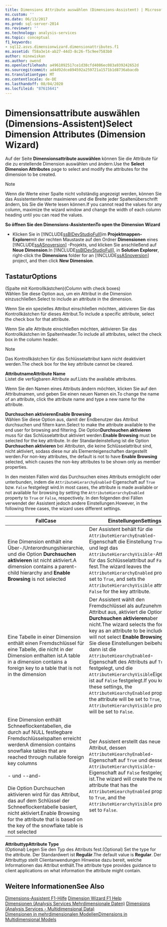 ```yaml
---
title: Dimensions Attribute auswählen (Dimensions-Assistent) | Microsoft-Dokumentation
ms.custom: ''
ms.date: 06/13/2017
ms.prod: sql-server-2014
ms.reviewer: ''
ms.technology: analysis-services
ms.topic: conceptual
f1_keywords:
- sql12.asvs.dimensionwizard.dimensionattributes.f1
ms.assetid: f58a3e14-ab27-44d3-8c26-f5c9ee7583b0
author: minewiskan
ms.author: owend
ms.openlocfilehash: a4961092517ce1d38cfd4086ec083a939242652d
ms.sourcegitcommit: ad4d92dce894592a259721a1571b1d8736abacdb
ms.translationtype: MT
ms.contentlocale: de-DE
ms.lasthandoff: 08/04/2020
ms.locfileid: "87615641"
---
```

# <a name="select-dimension-attributes-dimension-wizard"></a><span data-ttu-id="79a9b-102">Dimensionsattribute auswählen (Dimensions-Assistent)</span><span class="sxs-lookup"><span data-stu-id="79a9b-102">Select Dimension Attributes (Dimension Wizard)</span></span>
  <span data-ttu-id="79a9b-103">Auf der Seite **Dimensionsattribute auswählen** können Sie die Attribute für die zu erstellende Dimension auswählen und ändern.</span><span class="sxs-lookup"><span data-stu-id="79a9b-103">Use the **Select Dimension Attributes** page to select and modify the attributes for the dimension to be created.</span></span>  
  
> [!NOTE]  
>  <span data-ttu-id="79a9b-104">Wenn die Werte einer Spalte nicht vollständig angezeigt werden, können Sie das Assistentenfenster maximieren und die Breite jeder Spaltenüberschrift ändern, bis Sie die Werte lesen können.</span><span class="sxs-lookup"><span data-stu-id="79a9b-104">If you cannot read the values for any column, maximize the wizard window and change the width of each column heading until you can read the values.</span></span>  
  
 <span data-ttu-id="79a9b-105">**So öffnen Sie den Dimensions-Assistenten**</span><span class="sxs-lookup"><span data-stu-id="79a9b-105">**To open the Dimension Wizard**</span></span>  
  
-   <span data-ttu-id="79a9b-106">Klicken Sie in [!INCLUDE[ssBIDevStudioFull](../includes/ssbidevstudiofull-md.md)]im **Projektmappen-Explorer**mit der rechten Maustaste auf den Ordner **Dimensionen** eines [!INCLUDE[ssASnoversion](../includes/ssasnoversion-md.md)] -Projekts, und klicken Sie anschließend auf **Neue Dimension**.</span><span class="sxs-lookup"><span data-stu-id="79a9b-106">In [!INCLUDE[ssBIDevStudioFull](../includes/ssbidevstudiofull-md.md)], in **Solution Explorer**, right-click the **Dimensions** folder for an [!INCLUDE[ssASnoversion](../includes/ssasnoversion-md.md)] project, and then click **New Dimension**.</span></span>  
  
## <a name="options"></a><span data-ttu-id="79a9b-107">Tastatur</span><span class="sxs-lookup"><span data-stu-id="79a9b-107">Options</span></span>  
 <span data-ttu-id="79a9b-108">(Spalte mit Kontrollkästchen)</span><span class="sxs-lookup"><span data-stu-id="79a9b-108">(Column with check boxes)</span></span>  
 <span data-ttu-id="79a9b-109">Wählen Sie diese Option aus, um ein Attribut in die Dimension einzuschließen.</span><span class="sxs-lookup"><span data-stu-id="79a9b-109">Select to include an attribute in the dimension.</span></span>  
  
 <span data-ttu-id="79a9b-110">Wenn Sie ein spezielles Attribut einschließen möchten, aktivieren Sie das Kontrollkästchen für dieses Attribut.</span><span class="sxs-lookup"><span data-stu-id="79a9b-110">To include a specific attribute, select the check box for that attribute.</span></span>  
  
 <span data-ttu-id="79a9b-111">Wenn Sie alle Attribute einschließen möchten, aktivieren Sie das Kontrollkästchen im Spaltenheader.</span><span class="sxs-lookup"><span data-stu-id="79a9b-111">To include all attributes, select the check box in the column header.</span></span>  
  
> [!NOTE]  
>  <span data-ttu-id="79a9b-112">Das Kontrollkästchen für das Schlüsselattribut kann nicht deaktiviert werden.</span><span class="sxs-lookup"><span data-stu-id="79a9b-112">The check box for the key attribute cannot be cleared.</span></span>  
  
 <span data-ttu-id="79a9b-113">**Attributname**</span><span class="sxs-lookup"><span data-stu-id="79a9b-113">**Attribute Name**</span></span>  
 <span data-ttu-id="79a9b-114">Listet die verfügbaren Attribute auf.</span><span class="sxs-lookup"><span data-stu-id="79a9b-114">Lists the available attributes.</span></span>  
  
 <span data-ttu-id="79a9b-115">Wenn Sie den Namen eines Attributs ändern möchten, klicken Sie auf den Attributnamen, und geben Sie einen neuen Namen ein.</span><span class="sxs-lookup"><span data-stu-id="79a9b-115">To change the name of an attribute, click the attribute name and type a new name for the attribute.</span></span>  
  
 <span data-ttu-id="79a9b-116">**Durchsuchen aktivieren**</span><span class="sxs-lookup"><span data-stu-id="79a9b-116">**Enable Browsing**</span></span>  
 <span data-ttu-id="79a9b-117">Wählen Sie diese Option aus, damit der Endbenutzer das Attribut durchsuchen und filtern kann.</span><span class="sxs-lookup"><span data-stu-id="79a9b-117">Select to make the attribute available to the end user for browsing and filtering.</span></span> <span data-ttu-id="79a9b-118">Die Option**Durchsuchen aktivieren** muss für das Schlüsselattribut aktiviert werden.</span><span class="sxs-lookup"><span data-stu-id="79a9b-118">**Enable Browsing** must be selected for the key attribute.</span></span> <span data-ttu-id="79a9b-119">In der Standardeinstellung ist die Option **Durchsuchen aktivieren** bei Attributen, die keine Schlüsselattribut sind, nicht aktiviert, sodass diese nur als Elementeigenschaften dargestellt werden.</span><span class="sxs-lookup"><span data-stu-id="79a9b-119">For non-key attributes, the default is not to have **Enable Browsing** selected, which causes the non-key attributes to be shown only as member properties.</span></span>  
  
 <span data-ttu-id="79a9b-120">In den meisten Fällen wird das Durchsuchen eines Attributs ermöglicht oder unterbunden, indem die `AttributeHierarchyEnabled`-Eigenschaft auf `True` bzw. `False` festgelegt wird.</span><span class="sxs-lookup"><span data-stu-id="79a9b-120">In most cases, the attribute is made available or not available for browsing by setting the `AttributeHierarchyEnabled` property to `True` or `False`, respectively.</span></span> <span data-ttu-id="79a9b-121">In den folgenden drei Fällen verwendet der Assistent jedoch andere Einstellungen.</span><span class="sxs-lookup"><span data-stu-id="79a9b-121">However, in the following three cases, the wizard uses different settings.</span></span>  
  
|<span data-ttu-id="79a9b-122">Fall</span><span class="sxs-lookup"><span data-stu-id="79a9b-122">Case</span></span>|<span data-ttu-id="79a9b-123">Einstellungen</span><span class="sxs-lookup"><span data-stu-id="79a9b-123">Settings</span></span>|  
|----------|--------------|  
|<span data-ttu-id="79a9b-124">Eine Dimension enthält eine Über-/Unterordnungshierarchie, und die Option **Durchsuchen aktivieren** ist nicht aktiviert.</span><span class="sxs-lookup"><span data-stu-id="79a9b-124">A dimension contains a parent-child hierarchy and **Enable Browsing** is not selected</span></span>|<span data-ttu-id="79a9b-125">Der Assistent behält für die `AttributeHierarchyEnabled`-Eigenschaft die Einstellung `True` bei und legt das `AttributeHierarchyVisible`-Attribut für das Schlüsselattribut auf `False` fest.</span><span class="sxs-lookup"><span data-stu-id="79a9b-125">The wizard leaves the `AttributeHierarchyEnabled` property set to `True`, and sets the `AttributeHierarchyVisible` attribute to `False` for the key attribute.</span></span>|  
|<span data-ttu-id="79a9b-126">Eine Tabelle in einer Dimension enthält einen Fremdschlüssel für eine Tabelle, die nicht in der Dimension enthalten ist.</span><span class="sxs-lookup"><span data-stu-id="79a9b-126">A table in a dimension contains a foreign key to a table that is not in the dimension</span></span>|<span data-ttu-id="79a9b-127">Der Assistent wählt den Fremdschlüssel als aufzunehmendes Attribut aus, aktiviert die Option **Durchsuchen aktivieren**aber nicht.</span><span class="sxs-lookup"><span data-stu-id="79a9b-127">The wizard selects the foreign key as an attribute to be included, but will not select **Enable Browsing**.</span></span> <span data-ttu-id="79a9b-128">Wenn Sie diese Einstellungen beibehalten, dann ist die `AttributeHiearchyEnabled`-Eigenschaft des Attributs auf `True` festgelegt, und die `AttributeHierarchyVisible`Eigenschaft ist auf `False` festgelegt.</span><span class="sxs-lookup"><span data-stu-id="79a9b-128">If you keep these settings, the `AttributeHiearchyEnabled` property of the attribute will be set to `True`, and the `AttributeHierarchyVisible` property will be set to `False`.</span></span>|  
|<span data-ttu-id="79a9b-129">Eine Dimension enthält Schneeflockentabellen, die durch auf NULL festlegbare Fremdschlüsselspalten erreicht werden</span><span class="sxs-lookup"><span data-stu-id="79a9b-129">A dimension contains snowflake tables that are reached through nullable foreign key columns</span></span><br /><br /> <span data-ttu-id="79a9b-130">- und -</span><span class="sxs-lookup"><span data-stu-id="79a9b-130">-and-</span></span><br /><br /> <span data-ttu-id="79a9b-131">Die Option Durchsuchen aktivieren wird für das Attribut, das auf dem Schlüssel der Schneeflockentabelle basiert, nicht aktiviert.</span><span class="sxs-lookup"><span data-stu-id="79a9b-131">Enable Browsing for the attribute that is based on the key of the snowflake table is not selected</span></span>|<span data-ttu-id="79a9b-132">Der Assistent erstellt das neue Attribut, dessen `AttributeHiearchyEnabled`-Eigenschaft auf `True` und dessen `AttributeHierarchyVisible`-Eigenschaft auf `False` festgelegt ist.</span><span class="sxs-lookup"><span data-stu-id="79a9b-132">The wizard will create the new attribute that has the `AttributeHiearchyEnabled` property set to `True`, and the `AttributeHierarchyVisible` property set to `False`.</span></span>|  
  
 <span data-ttu-id="79a9b-133">**Attributtyp**</span><span class="sxs-lookup"><span data-stu-id="79a9b-133">**Attribute Type**</span></span>  
 <span data-ttu-id="79a9b-134">(Optional) Legen Sie den Typ des Attributs fest.</span><span class="sxs-lookup"><span data-stu-id="79a9b-134">(Optional) Set the type for the attribute.</span></span> <span data-ttu-id="79a9b-135">Der Standardwert ist **Regulär**.</span><span class="sxs-lookup"><span data-stu-id="79a9b-135">The default value is **Regular**.</span></span> <span data-ttu-id="79a9b-136">Der Attributtyp stellt Clientanwendungen Hinweise dazu bereit, welche Informationen das Attribut enthält.</span><span class="sxs-lookup"><span data-stu-id="79a9b-136">The attribute type provides guidance to client applications on what information the attribute might contain.</span></span>  
  
## <a name="see-also"></a><span data-ttu-id="79a9b-137">Weitere Informationen</span><span class="sxs-lookup"><span data-stu-id="79a9b-137">See Also</span></span>  
 <span data-ttu-id="79a9b-138">[Dimensions-Assistent F1-Hilfe](dimension-wizard-f1-help.md) </span><span class="sxs-lookup"><span data-stu-id="79a9b-138">[Dimension Wizard F1 Help](dimension-wizard-f1-help.md) </span></span>  
 <span data-ttu-id="79a9b-139">[Dimensionen &#40;Analysis Services Mehrdimensionale Daten&#41;](multidimensional-models-olap-logical-dimension-objects/dimensions-analysis-services-multidimensional-data.md) </span><span class="sxs-lookup"><span data-stu-id="79a9b-139">[Dimensions &#40;Analysis Services - Multidimensional Data&#41;](multidimensional-models-olap-logical-dimension-objects/dimensions-analysis-services-multidimensional-data.md) </span></span>  
 [<span data-ttu-id="79a9b-140">Dimensionen in mehrdimensionalen Modellen</span><span class="sxs-lookup"><span data-stu-id="79a9b-140">Dimensions in Multidimensional Models</span></span>](multidimensional-models/dimensions-in-multidimensional-models.md)  
  
  
